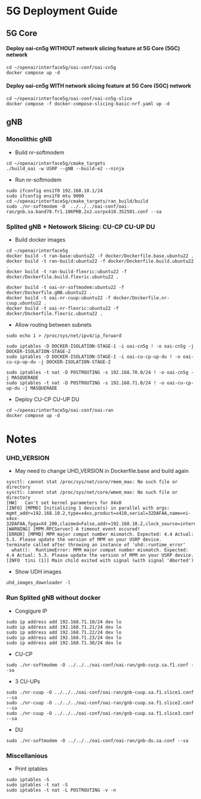 # 5G Deployment Guide

## 5G Core

#### Deploy oai-cn5g WITHOUT network slicing feature at 5G Core (5GC) network
```
cd ~/openairinterface5g/oai-conf/oai-cn5g
docker compose up -d
```

#### Deploy oai-cn5g WITH network slicing  feature at 5G Core (5GC) network
```
cd ~/openairinterface5g/oai-conf/oai-cn5g-slice
docker compose -f docker-compose-slicing-basic-nrf.yaml up -d
```

## gNB
### Monolithic gNB

* Build nr-softmodem
```
cd ~/openairinterface5g/cmake_targets
./build_oai -w USRP --gNB --build-e2 --ninja
```
* Run nr-softmodem
```
sudo ifconfig ens1f0 192.168.10.1/24
sudo ifconfig ens1f0 mtu 9000
cd ~/openairinterface5g/cmake_targets/ran_build/build
sudo ./nr-softmodem -O  ../../../oai-conf/oai-ran/gnb.sa.band78.fr1.106PRB.2x2.usrpx410.352501.conf --sa
```

### Splited gNB + Netowork Slicing: CU-CP CU-UP DU

* Build docker images
```
cd ~/openairinterface5g
docker build -t ran-base:ubuntu22 -f docker/Dockerfile.base.ubuntu22 .
docker build -t ran-build:ubuntu22 -f docker/Dockerfile.build.ubuntu22 .
docker build -t ran-build-flexric:ubuntu22 -f docker/Dockerfile.build.flexric.ubuntu22 .

docker build -t oai-nr-softmodem:ubuntu22 -f docker/Dockerfile.gNB.ubuntu22 .
docker build -t oai-nr-cuup:ubuntu22 -f docker/Dockerfile.nr-cuup.ubuntu22 .
docker build -t oai-nr-flexric:ubuntu22 -f docker/Dockerfile.flexric.ubuntu22 .
```

* Allow routing between subnets
````
sudo echo 1 > /proc/sys/net/ipv4/ip_forward

sudo iptables -D DOCKER-ISOLATION-STAGE-1 -i oai-cn5g ! -o oai-cn5g -j DOCKER-ISOLATION-STAGE-2
sudo iptables -D DOCKER-ISOLATION-STAGE-1 -i oai-cu-cp-up-du ! -o oai-cu-cp-up-du -j DOCKER-ISOLATION-STAGE-2

sudo iptables -t nat -D POSTROUTING -s 192.168.70.0/24 ! -o oai-cn5g -j MASQUERADE
sudo iptables -t nat -D POSTROUTING -s 192.168.71.0/24 ! -o oai-cu-cp-up-du -j MASQUERADE
````

* Deploy CU-CP CU-UP DU
```
cd ~/openairinterface5g/oai-conf/oai-ran
docker compose up -d
```

# Notes

### UHD_VERSION
* May need to change UHD_VERSION in Dockerfile.base and build again
```
sysctl: cannot stat /proc/sys/net/core/rmem_max: No such file or directory
sysctl: cannot stat /proc/sys/net/core/wmem_max: No such file or directory
[HW]   Can't set kernel parameters for X4x0
[INFO] [MPMD] Initializing 1 device(s) in parallel with args: mgmt_addr=192.168.10.2,type=x4xx,product=x410,serial=32DAFAA,name=ni-x4xx-32DAFAA,fpga=X4_200,claimed=False,addr=192.168.10.2,clock_source=internal,time_source=internal,master_clock_rate=245760000.000000
[WARNING] [MPM.RPCServer] A timeout event occured!
[ERROR] [MPMD] MPM major compat number mismatch. Expected: 4.4 Actual: 5.3. Please update the version of MPM on your USRP device.
terminate called after throwing an instance of 'uhd::runtime_error'
  what():  RuntimeError: MPM major compat number mismatch. Expected: 4.4 Actual: 5.3. Please update the version of MPM on your USRP device.
[INFO  tini (1)] Main child exited with signal (with signal 'Aborted')
```

* Show UDH images
```
uhd_images_downloader -l
```


### Run Splited gNB without docker
* Congigure IP
```
sudo ip address add 192.168.71.10/24 dev lo
sudo ip address add 192.168.71.21/24 dev lo
sudo ip address add 192.168.71.22/24 dev lo
sudo ip address add 192.168.71.23/24 dev lo
sudo ip address add 192.168.71.30/24 dev lo
```

* CU-CP
```
sudo ./nr-softmodem -O ../../../oai-conf/oai-ran/gnb-cucp.sa.f1.conf --sa
```

* 3 CU-UPs
```
sudo ./nr-cuup -O ../../../oai-conf/oai-ran/gnb-cuup.sa.f1.slice1.conf --sa
sudo ./nr-cuup -O ../../../oai-conf/oai-ran/gnb-cuup.sa.f1.slice2.conf --sa
sudo ./nr-cuup -O ../../../oai-conf/oai-ran/gnb-cuup.sa.f1.slice3.conf --sa
```

* DU
```
sudo ./nr-softmodem -O ../../../oai-conf/oai-ran/gnb-du.sa.conf --sa
```

### Miscellanious
* Print iptables 
```
sudo iptables -S
sudo iptables -t nat -S
sudo iptables -t nat -L POSTROUTING -v -n
```